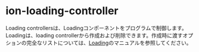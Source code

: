 # ion-loading-controller

Loading controllersは、Loadingコンポーネントをプログラムで制御します。Loadingは、loading controllerから作成および削除できます。作成時に渡すオプションの完全なリストについては、[Loading](../loading)のマニュアルを参照してください。




